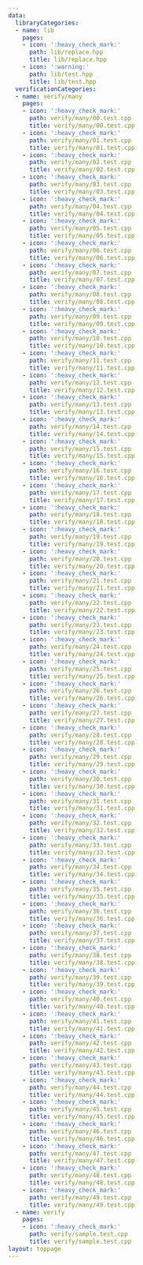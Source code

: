 ```yaml
---
data:
  libraryCategories:
  - name: lib
    pages:
    - icon: ':heavy_check_mark:'
      path: lib/replace.hpp
      title: lib/replace.hpp
    - icon: ':warning:'
      path: lib/test.hpp
      title: lib/test.hpp
  verificationCategories:
  - name: verify/many
    pages:
    - icon: ':heavy_check_mark:'
      path: verify/many/00.test.cpp
      title: verify/many/00.test.cpp
    - icon: ':heavy_check_mark:'
      path: verify/many/01.test.cpp
      title: verify/many/01.test.cpp
    - icon: ':heavy_check_mark:'
      path: verify/many/02.test.cpp
      title: verify/many/02.test.cpp
    - icon: ':heavy_check_mark:'
      path: verify/many/03.test.cpp
      title: verify/many/03.test.cpp
    - icon: ':heavy_check_mark:'
      path: verify/many/04.test.cpp
      title: verify/many/04.test.cpp
    - icon: ':heavy_check_mark:'
      path: verify/many/05.test.cpp
      title: verify/many/05.test.cpp
    - icon: ':heavy_check_mark:'
      path: verify/many/06.test.cpp
      title: verify/many/06.test.cpp
    - icon: ':heavy_check_mark:'
      path: verify/many/07.test.cpp
      title: verify/many/07.test.cpp
    - icon: ':heavy_check_mark:'
      path: verify/many/08.test.cpp
      title: verify/many/08.test.cpp
    - icon: ':heavy_check_mark:'
      path: verify/many/09.test.cpp
      title: verify/many/09.test.cpp
    - icon: ':heavy_check_mark:'
      path: verify/many/10.test.cpp
      title: verify/many/10.test.cpp
    - icon: ':heavy_check_mark:'
      path: verify/many/11.test.cpp
      title: verify/many/11.test.cpp
    - icon: ':heavy_check_mark:'
      path: verify/many/12.test.cpp
      title: verify/many/12.test.cpp
    - icon: ':heavy_check_mark:'
      path: verify/many/13.test.cpp
      title: verify/many/13.test.cpp
    - icon: ':heavy_check_mark:'
      path: verify/many/14.test.cpp
      title: verify/many/14.test.cpp
    - icon: ':heavy_check_mark:'
      path: verify/many/15.test.cpp
      title: verify/many/15.test.cpp
    - icon: ':heavy_check_mark:'
      path: verify/many/16.test.cpp
      title: verify/many/16.test.cpp
    - icon: ':heavy_check_mark:'
      path: verify/many/17.test.cpp
      title: verify/many/17.test.cpp
    - icon: ':heavy_check_mark:'
      path: verify/many/18.test.cpp
      title: verify/many/18.test.cpp
    - icon: ':heavy_check_mark:'
      path: verify/many/19.test.cpp
      title: verify/many/19.test.cpp
    - icon: ':heavy_check_mark:'
      path: verify/many/20.test.cpp
      title: verify/many/20.test.cpp
    - icon: ':heavy_check_mark:'
      path: verify/many/21.test.cpp
      title: verify/many/21.test.cpp
    - icon: ':heavy_check_mark:'
      path: verify/many/22.test.cpp
      title: verify/many/22.test.cpp
    - icon: ':heavy_check_mark:'
      path: verify/many/23.test.cpp
      title: verify/many/23.test.cpp
    - icon: ':heavy_check_mark:'
      path: verify/many/24.test.cpp
      title: verify/many/24.test.cpp
    - icon: ':heavy_check_mark:'
      path: verify/many/25.test.cpp
      title: verify/many/25.test.cpp
    - icon: ':heavy_check_mark:'
      path: verify/many/26.test.cpp
      title: verify/many/26.test.cpp
    - icon: ':heavy_check_mark:'
      path: verify/many/27.test.cpp
      title: verify/many/27.test.cpp
    - icon: ':heavy_check_mark:'
      path: verify/many/28.test.cpp
      title: verify/many/28.test.cpp
    - icon: ':heavy_check_mark:'
      path: verify/many/29.test.cpp
      title: verify/many/29.test.cpp
    - icon: ':heavy_check_mark:'
      path: verify/many/30.test.cpp
      title: verify/many/30.test.cpp
    - icon: ':heavy_check_mark:'
      path: verify/many/31.test.cpp
      title: verify/many/31.test.cpp
    - icon: ':heavy_check_mark:'
      path: verify/many/32.test.cpp
      title: verify/many/32.test.cpp
    - icon: ':heavy_check_mark:'
      path: verify/many/33.test.cpp
      title: verify/many/33.test.cpp
    - icon: ':heavy_check_mark:'
      path: verify/many/34.test.cpp
      title: verify/many/34.test.cpp
    - icon: ':heavy_check_mark:'
      path: verify/many/35.test.cpp
      title: verify/many/35.test.cpp
    - icon: ':heavy_check_mark:'
      path: verify/many/36.test.cpp
      title: verify/many/36.test.cpp
    - icon: ':heavy_check_mark:'
      path: verify/many/37.test.cpp
      title: verify/many/37.test.cpp
    - icon: ':heavy_check_mark:'
      path: verify/many/38.test.cpp
      title: verify/many/38.test.cpp
    - icon: ':heavy_check_mark:'
      path: verify/many/39.test.cpp
      title: verify/many/39.test.cpp
    - icon: ':heavy_check_mark:'
      path: verify/many/40.test.cpp
      title: verify/many/40.test.cpp
    - icon: ':heavy_check_mark:'
      path: verify/many/41.test.cpp
      title: verify/many/41.test.cpp
    - icon: ':heavy_check_mark:'
      path: verify/many/42.test.cpp
      title: verify/many/42.test.cpp
    - icon: ':heavy_check_mark:'
      path: verify/many/43.test.cpp
      title: verify/many/43.test.cpp
    - icon: ':heavy_check_mark:'
      path: verify/many/44.test.cpp
      title: verify/many/44.test.cpp
    - icon: ':heavy_check_mark:'
      path: verify/many/45.test.cpp
      title: verify/many/45.test.cpp
    - icon: ':heavy_check_mark:'
      path: verify/many/46.test.cpp
      title: verify/many/46.test.cpp
    - icon: ':heavy_check_mark:'
      path: verify/many/47.test.cpp
      title: verify/many/47.test.cpp
    - icon: ':heavy_check_mark:'
      path: verify/many/48.test.cpp
      title: verify/many/48.test.cpp
    - icon: ':heavy_check_mark:'
      path: verify/many/49.test.cpp
      title: verify/many/49.test.cpp
  - name: verify
    pages:
    - icon: ':heavy_check_mark:'
      path: verify/sample.test.cpp
      title: verify/sample.test.cpp
layout: toppage
---
```

